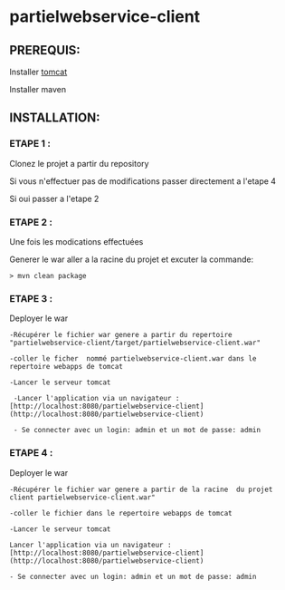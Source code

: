 # partielwebservice-client

## PREREQUIS: 

Installer [tomcat](https://tomcat.apache.org/tomcat-8.5-doc/setup.html)

Installer maven

## INSTALLATION:

### ETAPE 1 : 
  Clonez le projet a partir du repository

Si vous n'effectuer pas de modifications passer directement a l'etape 4

Si oui passer a l'etape  2
  
### ETAPE 2 : 

Une fois les modications effectuées

  Generer le war aller a la racine du projet et excuter la commande:
  
    > mvn clean package
    
 ### ETAPE 3 :
 
 Deployer le war 
  
    -Récupérer le fichier war genere a partir du repertoire "partielwebservice-client/target/partielwebservice-client.war"
    
    -coller le ficher  nommé partielwebservice-client.war dans le repertoire webapps de tomcat
    
    -Lancer le serveur tomcat 
    
     -Lancer l'application via un navigateur : [http://localhost:8080/partielwebservice-client](http://localhost:8080/partielwebservice-client)
     
     - Se connecter avec un login: admin et un mot de passe: admin


### ETAPE 4 :
 
 Deployer le war 
  
    -Récupérer le fichier war genere a partir de la racine  du projet client partielwebservice-client.war"
    
    -coller le fichier dans le repertoire webapps de tomcat
    
    -Lancer le serveur tomcat 
    
    Lancer l'application via un navigateur : [http://localhost:8080/partielwebservice-client](http://localhost:8080/partielwebservice-client)
    
    - Se connecter avec un login: admin et un mot de passe: admin

